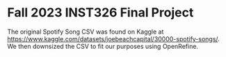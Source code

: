 # Fall 2023 INST326 Final Project

The original Spotify Song CSV was found on Kaggle at https://www.kaggle.com/datasets/joebeachcapital/30000-spotify-songs/. We then downsized the CSV to fit our purposes using OpenRefine.
